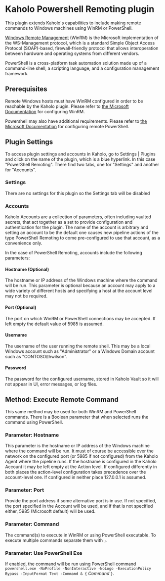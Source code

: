 # Kaholo Powershell Remoting plugin
This plugin extends Kaholo's capabilities to include making remote commands to Windows machines using WinRM or PowerShell.

[Windows Remote Management](https://learn.microsoft.com/en-us/windows/win32/winrm/portal) (WinRM) is the Microsoft implementation of the WS-Management protocol, which is a standard Simple Object Access Protocol (SOAP)-based, firewall-friendly protocol that allows interoperation between hardware and operating systems from different vendors.

PowerShell is a cross-platform task automation solution made up of a command-line shell, a scripting language, and a configuration management framework.

## Prerequisites
Remote Windows hosts must have WinRM configured in order to be reachable by the Kaholo plugin. Please refer to [the Microsoft Documentation](https://learn.microsoft.com/en-us/windows/win32/winrm/installation-and-configuration-for-windows-remote-management) for configuring WinRM.

Powershell may also have additional requirements. Please refer to [the Microsoft Documentation](https://learn.microsoft.com/en-us/powershell/module/microsoft.powershell.core/about/about_remote_requirements) for configuring remote PowerShell.

## Plugin Settings

To access plugin settings and accounts in Kaholo, go to Settings | Plugins and click on the name of the plugin, which is a blue hyperlink. In this case "PowerShell Remoting". There find two tabs, one for "Settings" and another for "Accounts".

### Settings

There are no settings for this plugin so the Settings tab will be disabled

### Accounts

Kaholo Accounts are a collection of parameters, often including vaulted secrets, that act together as a set to provide configuration and authentication for the plugin. The name of the account is arbitrary and setting an account to be the default one causes new pipeline actions of the type PowerShell Remoting to come pre-configured to use that account, as a convenience only.

In the case of PowerShell Remoting, accounts include the following parameters:

#### Hostname (Optional)
The hostname or IP address of the Windows machine where the command will be run. This parameter is optional because an account may apply to a wide variety of different hosts and specifying a host at the account level may not be required.

#### Port (Optional)
The port on which WinRM or PowerShell connections may be accepted. If left empty the default value of 5985 is assumed.

#### Username
The username of the user running the remote shell. This may be a local Windows account such as "Administrator" or a Windows Domain account such as "CONTOSO\thwilson".

#### Password
The password for the configured username, stored in Kaholo Vault so it will not appear in UI, error messages, or log files.

## Method: Execute Remote Command
This same method may be used for both WinRM and PowerShell commands. There is a Boolean parameter that when selected runs the command using PowerShell.

### Parameter: Hostname
This parameter is the hostname or IP address of the Windows machine where the command will be run. It must of course be accessible over the network on the configured port (or 5985 if not configured) from the Kaholo Agent where the pipeline runs. If the hostname is configured in the Kaholo Account it may be left empty at the Action level. If configured differently in both places the action-level configuration takes precedence over the account-level one. If configured in neither place 127.0.0.1 is assumed.

### Parameter: Port
Provide the port address if some alternative port is in use. If not specified, the port specified in the Account will be used, and if that is not specified either, 5985 (Microsoft default) will be used.

### Parameter: Command
The command(s) to execute in WinRM or using PowerShell executable. To execute multiple commands separate them with `;`.

### Parameter: Use PowerShell Exe
If enabled, the command will be run using PowerShell command `powershell.exe -NoProfile -NonInteractive -NoLogo -ExecutionPolicy Bypass -InputFormat Text -Command & {` *Command* `}`.
